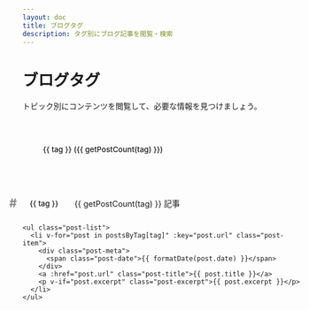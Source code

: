 ```yaml
---
layout: doc
title: ブログタグ
description: タグ別にブログ記事を閲覧・検索
---
```


# ブログタグ

トピック別にコンテンツを閲覧して、必要な情報を見つけましょう。

<script setup>
import { data as posts } from '../blog/posts.data.js'
import { ref, computed } from 'vue'

// Extract all unique tags from posts
const allTags = computed(() => {
  const tags = new Set()
  posts.forEach(post => {
    if (post.tags) {
      post.tags.forEach(tag => tags.add(tag))
    }
  })
  return Array.from(tags).sort()
})

// Group posts by tag
const postsByTag = computed(() => {
  const result = {}
  allTags.value.forEach(tag => {
    result[tag] = posts.filter(post => post.tags && post.tags.includes(tag))
  })
  return result
})

// Count posts for each tag
const getPostCount = (tag) => {
  return postsByTag.value[tag] ? postsByTag.value[tag].length : 0
}

// Format date in locale-aware format
const formatDate = (date) => {
  if (!date) return ''
  return new Date(date).toLocaleDateString('ja-JP', {
    year: 'numeric',
    month: 'short', 
    day: 'numeric'
  })
}

// Function to generate tag badge colors based on tag name
const getTagColor = (tag) => {
  let hash = 0
  for (let i = 0; i < tag.length; i++) {
    hash = tag.charCodeAt(i) + ((hash << 5) - hash)
  }
  
  // Generate hue value between 0 and 360
  const hue = hash % 360
  // Use a consistent saturation and lightness
  return `hsl(${hue}, 70%, 65%)`
}
</script>

<div class="tags-overview">
  <div class="tag-badges">
    <a 
      v-for="tag in allTags" 
      :key="tag" 
      :href="`#${tag}`" 
      class="tag-badge"
      :style="{backgroundColor: getTagColor(tag)}"
    >
      {{ tag }} ({{ getPostCount(tag) }})
    </a>
  </div>
</div>

<div class="tags-container">
  <div v-for="tag in allTags" :key="tag" class="tag-section">
    <h2 :id="tag" class="tag-heading">
      <span 
        class="tag-badge"
        :style="{backgroundColor: getTagColor(tag)}"
      >{{ tag }}</span>
      <span class="tag-count">{{ getPostCount(tag) }} 記事</span>
    </h2>
    
    <ul class="post-list">
      <li v-for="post in postsByTag[tag]" :key="post.url" class="post-item">
        <div class="post-meta">
          <span class="post-date">{{ formatDate(post.date) }}</span>
        </div>
        <a :href="post.url" class="post-title">{{ post.title }}</a>
        <p v-if="post.excerpt" class="post-excerpt">{{ post.excerpt }}</p>
      </li>
    </ul>
  </div>
</div>

<style>
/* Tags overview section */
.tags-overview {
  margin: 2rem 0;
  padding: 1.5rem;
  border-radius: 8px;
  background-color: var(--vp-c-bg-soft);
}

.tag-badges {
  display: flex;
  flex-wrap: wrap;
  gap: 0.5rem;
}

.tag-badge {
  display: inline-block;
  padding: 0.3rem 0.8rem;
  border-radius: 20px;
  font-size: 0.85rem;
  font-weight: 500;
  color: var(--vp-c-white);
  text-decoration: none;
  transition: transform 0.2s ease, box-shadow 0.2s ease;
}

.tag-badge:hover {
  transform: translateY(-2px);
  box-shadow: 0 3px 8px rgba(0, 0, 0, 0.1);
}

/* Tag sections */
.tags-container {
  margin-top: 3rem;
}

.tag-section {
  margin-bottom: 3rem;
  padding-bottom: 2rem;
  border-bottom: 1px solid var(--vp-c-divider);
}

.tag-section:last-child {
  border-bottom: none;
}

.tag-heading {
  display: flex;
  align-items: center;
  margin-bottom: 1.5rem;
  position: relative;
}

.tag-heading::before {
  content: "#";
  position: absolute;
  left: -1.5rem;
  color: var(--vp-c-brand);
  opacity: 0.5;
}

.tag-count {
  margin-left: 1rem;
  font-size: 0.9rem;
  color: var(--vp-c-text-2);
  font-weight: normal;
}

/* Post list */
.post-list {
  padding-left: 0;
  list-style: none;
}

.post-item {
  margin-bottom: 1.5rem;
  padding: 1rem;
  border-radius: 8px;
  background-color: var(--vp-c-bg-soft);
  transition: transform 0.2s ease;
}

.post-item:hover {
  transform: translateY(-2px);
}

.post-meta {
  margin-bottom: 0.5rem;
}

.post-date {
  font-size: 0.85rem;
  color: var(--vp-c-text-2);
}

.post-title {
  display: block;
  margin-bottom: 0.5rem;
  font-size: 1.1rem;
  font-weight: 600;
  color: var(--vp-c-text-1);
  text-decoration: none;
}

.post-title:hover {
  color: var(--vp-c-brand);
}

.post-excerpt {
  margin: 0.5rem 0 0;
  font-size: 0.9rem;
  color: var(--vp-c-text-2);
  overflow: hidden;
  text-overflow: ellipsis;
  display: -webkit-box;
  -webkit-line-clamp: 2;
  -webkit-box-orient: vertical;
}

/* Responsive adjustments */
@media (max-width: 768px) {
  .tag-badges {
    gap: 0.4rem;
  }
  
  .tag-badge {
    padding: 0.2rem 0.6rem;
    font-size: 0.8rem;
  }
  
  .post-item {
    padding: 0.8rem;
  }
}
</style>
